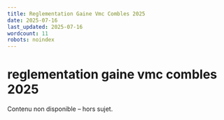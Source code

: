 ```yaml
---
title: Reglementation Gaine Vmc Combles 2025
date: 2025-07-16
last_updated: 2025-07-16
wordcount: 11
robots: noindex
---
```


# reglementation gaine vmc combles 2025

Contenu non disponible – hors sujet.